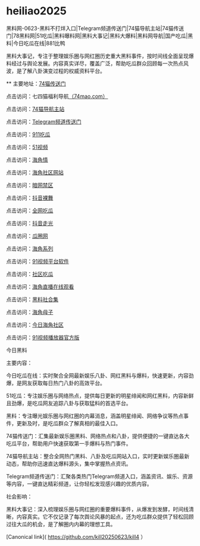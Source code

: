 # heiliao2025
黑料网-0623-黑料不打烊入口|Telegram频道传送门|74猫导航主站|74猫传送门|78黑料网|51吃瓜|黑料曝料网|黑料大事记|黑料大爆料|黑料网导航|国产吃瓜|黑料|今日吃瓜在线|881比鸭

黑料大事记，专注于整理娱乐圈与网红圈历史重大黑料事件，按时间线全面呈现爆料经过与舆论发展。内容真实详尽，覆盖广泛，帮助吃瓜群众回顾每一次热点风波，是了解八卦演变过程的权威资料平台。

** 主要地址：<a href="https://74mao.com/">74猫传送门</a>

点击访问：七四猫福利导航<a href="https://74mao.com/">（74mao.com）</a>

点击访问：<a href="https://74mao.com/">74猫导航主站</a>

点击访问：<a href="https://74mao.com/">Telegram频道传送门</a>

点击访问：<a href="https://cg9-03.pages.dev/">911吃瓜</a>

点击访问：<a href="https://hj-484.pages.dev/">51视频</a>

点击访问：<a href="https://hj-555.pages.dev/">海角情</a>

点击访问：<a href="https://hj-338.pages.dev/">海角社区网站</a>

点击访问：<a href="https://aw4-23.pages.dev/">暗网禁区</a>

点击访问：<a href="https://dy9-23.pages.dev/">抖音裸舞</a>

点击访问：<a href="https://cg4-23.pages.dev/">全网吃瓜</a>

点击访问：<a href="https://dy10-23.pages.dev/">抖音走光</a>

点击访问：<a href="https://cg5-01.pages.dev/">瓜圈网</a>

点击访问：<a href="https://hj-288.pages.dev/">海角系列</a>

点击访问：<a href="https://hj-402.pages.dev/">91视频平台软件</a>

点击访问：<a href="https://cg8-48.pages.dev/">社区吃瓜</a>

点击访问：<a href="https://hj-456.pages.dev/">海角直播在线观看</a>

点击访问：<a href="https://hls-20.pages.dev/">黑料社合集</a>

点击访问：<a href="https://hj-1305.pages.dev/">海角母子</a>

点击访问：<a href="https://hj-1320.pages.dev/">今日海角社区</a>

点击访问：<a href="https://hj-412.pages.dev/">91视频播放器官方版</a>

今日黑料

主要内容：

今日吃瓜在线：实时聚合全网最新娱乐八卦、网红黑料与爆料，快速更新，内容劲爆，是网友获取每日热门八卦的高效平台。

51吃瓜：专注娱乐圈与网络热点，提供每日更新的明星绯闻和网红黑料，内容新鲜且劲爆，是吃瓜网友追踪八卦与获取猛料的首选平台。

黑料：专注曝光娱乐圈与网红圈的内幕消息，涵盖明星绯闻、网络争议等热点事件，更新及时，是吃瓜群众了解真相的最佳入口。

74猫传送门：汇集最新娱乐圈黑料、网络热点和八卦，提供便捷的一键直达各大吃瓜平台，帮助用户快速获取第一手爆料与热门事件。

74猫导航主站：整合全网热门黑料、八卦及吃瓜网站入口，实时更新娱乐圈最新动态，帮助你迅速直达爆料源头，集中掌握热点资讯。

Telegram频道传送门：汇聚各类热门Telegram频道入口，涵盖资讯、娱乐、资源等内容，一键直达精彩频道，让你轻松发现感兴趣的优质内容。

社会影响：

黑料大事记：深入梳理娱乐圈与网红圈的重要爆料事件，从爆发到发酵，时间线清晰，内容真实。它不仅记录了每次舆论风暴的起点，还为吃瓜群众提供了轻松回顾过往大瓜的机会，是了解圈内内幕的理想工具。

[Canonical link]( https://github.com/kill20250623/kill4 ）
